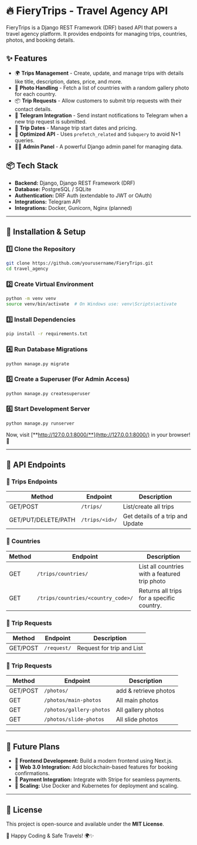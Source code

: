 # 🔥 FieryTrips - Travel Agency API

FieryTrips is a Django REST Framework (DRF) based API that powers a travel agency platform. It provides endpoints for managing trips, countries, photos, and booking details.

## ✨ Features

- 🌍 **Trips Management** - Create, update, and manage trips with details like title, description, dates, price, and more.
- 📸 **Photo Handling** - Fetch a list of countries with a random gallery photo for each country.
- 📦 **Trip Requests** - Allow customers to submit trip requests with their contact details.
- 📩 **Telegram Integration** - Send instant notifications to Telegram when a new trip request is submitted.
- 📅 **Trip Dates** - Manage trip start dates and pricing.
- 🚀 **Optimized API** - Uses `prefetch_related` and `Subquery` to avoid N+1 queries.
- 👨‍💼 **Admin Panel** - A powerful Django admin panel for managing data.

## 📦 Tech Stack

- **Backend:** Django, Django REST Framework (DRF)
- **Database:** PostgreSQL / SQLite
- **Authentication:** DRF Auth (extendable to JWT or OAuth)
- **Integrations:** Telegram API
- **Integrations:** Docker, Gunicorn, Nginx (planned)

---

## 🚀 Installation & Setup

### 1️⃣ Clone the Repository

```sh
git clone https://github.com/yourusername/FieryTrips.git
cd travel_agency
```

### 2️⃣ Create Virtual Environment

```sh
python -m venv venv
source venv/bin/activate  # On Windows use: venv\Scripts\activate
```

### 3️⃣ Install Dependencies

```sh
pip install -r requirements.txt
```

### 4️⃣ Run Database Migrations

```sh
python manage.py migrate
```

### 5️⃣ Create a Superuser (For Admin Access)

```sh
python manage.py createsuperuser
```

### 6️⃣ Start Development Server

```sh
python manage.py runserver
```

Now, visit [**http://127.0.0.1:8000/**](http://127.0.0.1:8000/) in your browser! 🚀

---

## 📌 API Endpoints

### 🔹 Trips Endpoints

| Method              | Endpoint                           | Description                      |
|---------------------|------------------------------------|----------------------------------|
| GET/POST            | `/trips/`                          | List/create all trips            |
| GET/PUT/DELETE/PATH | `/trips/<id>/`                     | Get details of a trip and Update |

### 🔹 Countries

| Method | Endpoint                           | Description                                   |
| ------ |------------------------------------|-----------------------------------------------|
| GET    | `/trips/countries/`                | List all countries with a featured trip photo |
| GET    | `/trips/countries/<country_code>/` | Returns all trips for a specific country.     |

### 🔹 Trip Requests

| Method   | Endpoint      | Description               |
|----------|---------------|---------------------------|
| GET/POST | `/request/`   | Request for trip and List |

### 🔹 Trip Requests

| Method    | Endpoint                 | Description             |
|-----------|--------------------------|-------------------------|
| GET/POST  | `/photos/`               | add & retrieve photos   |
| GET       | `/photos/main-photos`    | All main photos         |
| GET       | `/photos/gallery-photos` | All gallery photos      |
| GET       | `/photos/slide-photos`   | All slide photos        |

---

## 🎯 Future Plans

- 📡 **Frontend Development:** Build a modern frontend using Next.js.
- 📡 **Web 3.0 Integration:** Add blockchain-based features for booking confirmations.
- 📡 **Payment Integration:** Integrate with Stripe for seamless payments.
- 📡 **Scaling:** Use Docker and Kubernetes for deployment and scaling.

---

## 📝 License

This project is open-source and available under the **MIT License**.

🚀 Happy Coding & Safe Travels! 🌍✨
